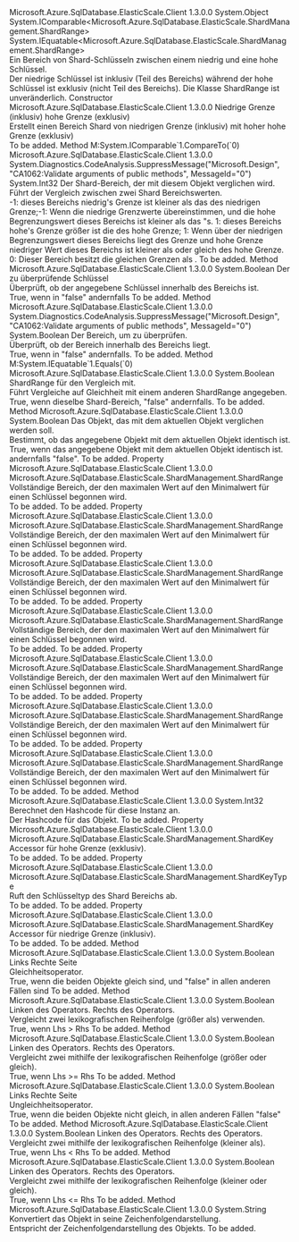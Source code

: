 <Type Name="ShardRange" FullName="Microsoft.Azure.SqlDatabase.ElasticScale.ShardManagement.ShardRange">
  <TypeSignature Language="C#" Value="public sealed class ShardRange : IComparable&lt;Microsoft.Azure.SqlDatabase.ElasticScale.ShardManagement.ShardRange&gt;, IEquatable&lt;Microsoft.Azure.SqlDatabase.ElasticScale.ShardManagement.ShardRange&gt;" />
  <TypeSignature Language="ILAsm" Value=".class public auto ansi sealed beforefieldinit ShardRange extends System.Object implements class System.IComparable`1&lt;class Microsoft.Azure.SqlDatabase.ElasticScale.ShardManagement.ShardRange&gt;, class System.IEquatable`1&lt;class Microsoft.Azure.SqlDatabase.ElasticScale.ShardManagement.ShardRange&gt;" />
  <TypeSignature Language="DocId" Value="T:Microsoft.Azure.SqlDatabase.ElasticScale.ShardManagement.ShardRange" />
  <TypeSignature Language="VB.NET" Value="Public NotInheritable Class ShardRange&#xA;Implements IComparable(Of ShardRange), IEquatable(Of ShardRange)" />
  <TypeSignature Language="F#" Value="type ShardRange = class&#xA;    interface IComparable&lt;ShardRange&gt;&#xA;    interface IEquatable&lt;ShardRange&gt;" />
  <AssemblyInfo>
    <AssemblyName>Microsoft.Azure.SqlDatabase.ElasticScale.Client</AssemblyName>
    <AssemblyVersion>1.3.0.0</AssemblyVersion>
  </AssemblyInfo>
  <Base>
    <BaseTypeName>System.Object</BaseTypeName>
  </Base>
  <Interfaces>
    <Interface>
      <InterfaceName>System.IComparable&lt;Microsoft.Azure.SqlDatabase.ElasticScale.ShardManagement.ShardRange&gt;</InterfaceName>
    </Interface>
    <Interface>
      <InterfaceName>System.IEquatable&lt;Microsoft.Azure.SqlDatabase.ElasticScale.ShardManagement.ShardRange&gt;</InterfaceName>
    </Interface>
  </Interfaces>
  <Docs>
    <summary>
            Ein Bereich von Shard-Schlüsseln zwischen einem niedrig und eine hohe Schlüssel.
            </summary>
    <remarks>
            Der niedrige Schlüssel ist inklusiv (Teil des Bereichs) während der hohe Schlüssel ist exklusiv (nicht Teil des Bereichs). Die Klasse ShardRange ist unveränderlich.
            </remarks>
  </Docs>
  <Members>
    <Member MemberName=".ctor">
      <MemberSignature Language="C#" Value="public ShardRange (Microsoft.Azure.SqlDatabase.ElasticScale.ShardManagement.ShardKey low, Microsoft.Azure.SqlDatabase.ElasticScale.ShardManagement.ShardKey high);" />
      <MemberSignature Language="ILAsm" Value=".method public hidebysig specialname rtspecialname instance void .ctor(class Microsoft.Azure.SqlDatabase.ElasticScale.ShardManagement.ShardKey low, class Microsoft.Azure.SqlDatabase.ElasticScale.ShardManagement.ShardKey high) cil managed" />
      <MemberSignature Language="DocId" Value="M:Microsoft.Azure.SqlDatabase.ElasticScale.ShardManagement.ShardRange.#ctor(Microsoft.Azure.SqlDatabase.ElasticScale.ShardManagement.ShardKey,Microsoft.Azure.SqlDatabase.ElasticScale.ShardManagement.ShardKey)" />
      <MemberSignature Language="VB.NET" Value="Public Sub New (low As ShardKey, high As ShardKey)" />
      <MemberSignature Language="F#" Value="new Microsoft.Azure.SqlDatabase.ElasticScale.ShardManagement.ShardRange : Microsoft.Azure.SqlDatabase.ElasticScale.ShardManagement.ShardKey * Microsoft.Azure.SqlDatabase.ElasticScale.ShardManagement.ShardKey -&gt; Microsoft.Azure.SqlDatabase.ElasticScale.ShardManagement.ShardRange" Usage="new Microsoft.Azure.SqlDatabase.ElasticScale.ShardManagement.ShardRange (low, high)" />
      <MemberType>Constructor</MemberType>
      <AssemblyInfo>
        <AssemblyName>Microsoft.Azure.SqlDatabase.ElasticScale.Client</AssemblyName>
        <AssemblyVersion>1.3.0.0</AssemblyVersion>
      </AssemblyInfo>
      <Parameters>
        <Parameter Name="low" Type="Microsoft.Azure.SqlDatabase.ElasticScale.ShardManagement.ShardKey" />
        <Parameter Name="high" Type="Microsoft.Azure.SqlDatabase.ElasticScale.ShardManagement.ShardKey" />
      </Parameters>
      <Docs>
        <param name="low">Niedrige Grenze (inklusiv)</param>
        <param name="high">hohe Grenze (exklusiv)</param>
        <summary>Erstellt einen Bereich Shard von niedrigen Grenze (inklusiv) mit hoher hohe Grenze (exklusiv)</summary>
        <remarks>To be added.</remarks>
      </Docs>
    </Member>
    <Member MemberName="CompareTo">
      <MemberSignature Language="C#" Value="public int CompareTo (Microsoft.Azure.SqlDatabase.ElasticScale.ShardManagement.ShardRange other);" />
      <MemberSignature Language="ILAsm" Value=".method public hidebysig newslot virtual instance int32 CompareTo(class Microsoft.Azure.SqlDatabase.ElasticScale.ShardManagement.ShardRange other) cil managed" />
      <MemberSignature Language="DocId" Value="M:Microsoft.Azure.SqlDatabase.ElasticScale.ShardManagement.ShardRange.CompareTo(Microsoft.Azure.SqlDatabase.ElasticScale.ShardManagement.ShardRange)" />
      <MemberSignature Language="VB.NET" Value="Public Function CompareTo (other As ShardRange) As Integer" />
      <MemberSignature Language="F#" Value="abstract member CompareTo : Microsoft.Azure.SqlDatabase.ElasticScale.ShardManagement.ShardRange -&gt; int&#xA;override this.CompareTo : Microsoft.Azure.SqlDatabase.ElasticScale.ShardManagement.ShardRange -&gt; int" Usage="shardRange.CompareTo other" />
      <MemberType>Method</MemberType>
      <Implements>
        <InterfaceMember>M:System.IComparable`1.CompareTo(`0)</InterfaceMember>
      </Implements>
      <AssemblyInfo>
        <AssemblyName>Microsoft.Azure.SqlDatabase.ElasticScale.Client</AssemblyName>
        <AssemblyVersion>1.3.0.0</AssemblyVersion>
      </AssemblyInfo>
      <Attributes>
        <Attribute>
          <AttributeName>System.Diagnostics.CodeAnalysis.SuppressMessage("Microsoft.Design", "CA1062:Validate arguments of public methods", MessageId="0")</AttributeName>
        </Attribute>
      </Attributes>
      <ReturnValue>
        <ReturnType>System.Int32</ReturnType>
      </ReturnValue>
      <Parameters>
        <Parameter Name="other" Type="Microsoft.Azure.SqlDatabase.ElasticScale.ShardManagement.ShardRange" />
      </Parameters>
      <Docs>
        <param name="other">Der Shard-Bereich, der mit diesem Objekt verglichen wird.</param>
        <summary>
            Führt der Vergleich zwischen zwei Shard Bereichswerten.
            </summary>
        <returns>
            -1: dieses Bereichs niedrig's Grenze ist kleiner als das <paramref name="other" />des niedrigen Grenze;-1: Wenn die niedrige Grenzwerte übereinstimmen, und die hohe Begrenzungswert dieses Bereichs ist kleiner als das <paramref name="other" />"s.
            1: dieses Bereichs hohe's Grenze größer ist die <paramref name="other" />des hohe Grenze; 1: Wenn über der niedrigen Begrenzungswert dieses Bereichs liegt <paramref name="other" />des Grenze und hohe Grenze niedriger Wert dieses Bereichs ist kleiner als oder gleich <paramref name="other" />des hohe Grenze.
             0: Dieser Bereich besitzt die gleichen Grenzen als <paramref name="other" />.
             </returns>
        <remarks>To be added.</remarks>
      </Docs>
    </Member>
    <Member MemberName="Contains">
      <MemberSignature Language="C#" Value="public bool Contains (Microsoft.Azure.SqlDatabase.ElasticScale.ShardManagement.ShardKey key);" />
      <MemberSignature Language="ILAsm" Value=".method public hidebysig instance bool Contains(class Microsoft.Azure.SqlDatabase.ElasticScale.ShardManagement.ShardKey key) cil managed" />
      <MemberSignature Language="DocId" Value="M:Microsoft.Azure.SqlDatabase.ElasticScale.ShardManagement.ShardRange.Contains(Microsoft.Azure.SqlDatabase.ElasticScale.ShardManagement.ShardKey)" />
      <MemberSignature Language="VB.NET" Value="Public Function Contains (key As ShardKey) As Boolean" />
      <MemberSignature Language="F#" Value="member this.Contains : Microsoft.Azure.SqlDatabase.ElasticScale.ShardManagement.ShardKey -&gt; bool" Usage="shardRange.Contains key" />
      <MemberType>Method</MemberType>
      <AssemblyInfo>
        <AssemblyName>Microsoft.Azure.SqlDatabase.ElasticScale.Client</AssemblyName>
        <AssemblyVersion>1.3.0.0</AssemblyVersion>
      </AssemblyInfo>
      <ReturnValue>
        <ReturnType>System.Boolean</ReturnType>
      </ReturnValue>
      <Parameters>
        <Parameter Name="key" Type="Microsoft.Azure.SqlDatabase.ElasticScale.ShardManagement.ShardKey" />
      </Parameters>
      <Docs>
        <param name="key">Der zu überprüfende Schlüssel</param>
        <summary>Überprüft, ob der angegebene Schlüssel innerhalb des Bereichs ist.</summary>
        <returns>True, wenn in "false" andernfalls</returns>
        <remarks>To be added.</remarks>
      </Docs>
    </Member>
    <Member MemberName="Contains">
      <MemberSignature Language="C#" Value="public bool Contains (Microsoft.Azure.SqlDatabase.ElasticScale.ShardManagement.ShardRange range);" />
      <MemberSignature Language="ILAsm" Value=".method public hidebysig instance bool Contains(class Microsoft.Azure.SqlDatabase.ElasticScale.ShardManagement.ShardRange range) cil managed" />
      <MemberSignature Language="DocId" Value="M:Microsoft.Azure.SqlDatabase.ElasticScale.ShardManagement.ShardRange.Contains(Microsoft.Azure.SqlDatabase.ElasticScale.ShardManagement.ShardRange)" />
      <MemberSignature Language="VB.NET" Value="Public Function Contains (range As ShardRange) As Boolean" />
      <MemberSignature Language="F#" Value="member this.Contains : Microsoft.Azure.SqlDatabase.ElasticScale.ShardManagement.ShardRange -&gt; bool" Usage="shardRange.Contains range" />
      <MemberType>Method</MemberType>
      <AssemblyInfo>
        <AssemblyName>Microsoft.Azure.SqlDatabase.ElasticScale.Client</AssemblyName>
        <AssemblyVersion>1.3.0.0</AssemblyVersion>
      </AssemblyInfo>
      <Attributes>
        <Attribute>
          <AttributeName>System.Diagnostics.CodeAnalysis.SuppressMessage("Microsoft.Design", "CA1062:Validate arguments of public methods", MessageId="0")</AttributeName>
        </Attribute>
      </Attributes>
      <ReturnValue>
        <ReturnType>System.Boolean</ReturnType>
      </ReturnValue>
      <Parameters>
        <Parameter Name="range" Type="Microsoft.Azure.SqlDatabase.ElasticScale.ShardManagement.ShardRange" />
      </Parameters>
      <Docs>
        <param name="range">Der Bereich, um zu überprüfen.</param>
        <summary>Überprüft, ob der Bereich innerhalb des Bereichs liegt.</summary>
        <returns>True, wenn in "false" andernfalls.</returns>
        <remarks>To be added.</remarks>
      </Docs>
    </Member>
    <Member MemberName="Equals">
      <MemberSignature Language="C#" Value="public bool Equals (Microsoft.Azure.SqlDatabase.ElasticScale.ShardManagement.ShardRange other);" />
      <MemberSignature Language="ILAsm" Value=".method public hidebysig newslot virtual instance bool Equals(class Microsoft.Azure.SqlDatabase.ElasticScale.ShardManagement.ShardRange other) cil managed" />
      <MemberSignature Language="DocId" Value="M:Microsoft.Azure.SqlDatabase.ElasticScale.ShardManagement.ShardRange.Equals(Microsoft.Azure.SqlDatabase.ElasticScale.ShardManagement.ShardRange)" />
      <MemberSignature Language="VB.NET" Value="Public Function Equals (other As ShardRange) As Boolean" />
      <MemberSignature Language="F#" Value="override this.Equals : Microsoft.Azure.SqlDatabase.ElasticScale.ShardManagement.ShardRange -&gt; bool" Usage="shardRange.Equals other" />
      <MemberType>Method</MemberType>
      <Implements>
        <InterfaceMember>M:System.IEquatable`1.Equals(`0)</InterfaceMember>
      </Implements>
      <AssemblyInfo>
        <AssemblyName>Microsoft.Azure.SqlDatabase.ElasticScale.Client</AssemblyName>
        <AssemblyVersion>1.3.0.0</AssemblyVersion>
      </AssemblyInfo>
      <ReturnValue>
        <ReturnType>System.Boolean</ReturnType>
      </ReturnValue>
      <Parameters>
        <Parameter Name="other" Type="Microsoft.Azure.SqlDatabase.ElasticScale.ShardManagement.ShardRange" />
      </Parameters>
      <Docs>
        <param name="other">ShardRange für den Vergleich mit.</param>
        <summary>
            Führt Vergleiche auf Gleichheit mit einem anderen ShardRange angegeben.
            </summary>
        <returns>True, wenn dieselbe Shard-Bereich, "false" andernfalls.</returns>
        <remarks>To be added.</remarks>
      </Docs>
    </Member>
    <Member MemberName="Equals">
      <MemberSignature Language="C#" Value="public override bool Equals (object obj);" />
      <MemberSignature Language="ILAsm" Value=".method public hidebysig virtual instance bool Equals(object obj) cil managed" />
      <MemberSignature Language="DocId" Value="M:Microsoft.Azure.SqlDatabase.ElasticScale.ShardManagement.ShardRange.Equals(System.Object)" />
      <MemberSignature Language="VB.NET" Value="Public Overrides Function Equals (obj As Object) As Boolean" />
      <MemberSignature Language="F#" Value="override this.Equals : obj -&gt; bool" Usage="shardRange.Equals obj" />
      <MemberType>Method</MemberType>
      <AssemblyInfo>
        <AssemblyName>Microsoft.Azure.SqlDatabase.ElasticScale.Client</AssemblyName>
        <AssemblyVersion>1.3.0.0</AssemblyVersion>
      </AssemblyInfo>
      <ReturnValue>
        <ReturnType>System.Boolean</ReturnType>
      </ReturnValue>
      <Parameters>
        <Parameter Name="obj" Type="System.Object" />
      </Parameters>
      <Docs>
        <param name="obj">Das Objekt, das mit dem aktuellen Objekt verglichen werden soll.</param>
        <summary>
            Bestimmt, ob das angegebene Objekt mit dem aktuellen Objekt identisch ist.
            </summary>
        <returns>True, wenn das angegebene Objekt mit dem aktuellen Objekt identisch ist. andernfalls "false".</returns>
        <remarks>To be added.</remarks>
      </Docs>
    </Member>
    <Member MemberName="FullRangeBinary">
      <MemberSignature Language="C#" Value="public static Microsoft.Azure.SqlDatabase.ElasticScale.ShardManagement.ShardRange FullRangeBinary { get; }" />
      <MemberSignature Language="ILAsm" Value=".property class Microsoft.Azure.SqlDatabase.ElasticScale.ShardManagement.ShardRange FullRangeBinary" />
      <MemberSignature Language="DocId" Value="P:Microsoft.Azure.SqlDatabase.ElasticScale.ShardManagement.ShardRange.FullRangeBinary" />
      <MemberSignature Language="VB.NET" Value="Public Shared ReadOnly Property FullRangeBinary As ShardRange" />
      <MemberSignature Language="F#" Value="member this.FullRangeBinary : Microsoft.Azure.SqlDatabase.ElasticScale.ShardManagement.ShardRange" Usage="Microsoft.Azure.SqlDatabase.ElasticScale.ShardManagement.ShardRange.FullRangeBinary" />
      <MemberType>Property</MemberType>
      <AssemblyInfo>
        <AssemblyName>Microsoft.Azure.SqlDatabase.ElasticScale.Client</AssemblyName>
        <AssemblyVersion>1.3.0.0</AssemblyVersion>
      </AssemblyInfo>
      <ReturnValue>
        <ReturnType>Microsoft.Azure.SqlDatabase.ElasticScale.ShardManagement.ShardRange</ReturnType>
      </ReturnValue>
      <Docs>
        <summary>Vollständige Bereich, der den maximalen Wert auf den Minimalwert für einen Schlüssel begonnen wird.</summary>
        <value>To be added.</value>
        <remarks>To be added.</remarks>
      </Docs>
    </Member>
    <Member MemberName="FullRangeDateTime">
      <MemberSignature Language="C#" Value="public static Microsoft.Azure.SqlDatabase.ElasticScale.ShardManagement.ShardRange FullRangeDateTime { get; }" />
      <MemberSignature Language="ILAsm" Value=".property class Microsoft.Azure.SqlDatabase.ElasticScale.ShardManagement.ShardRange FullRangeDateTime" />
      <MemberSignature Language="DocId" Value="P:Microsoft.Azure.SqlDatabase.ElasticScale.ShardManagement.ShardRange.FullRangeDateTime" />
      <MemberSignature Language="VB.NET" Value="Public Shared ReadOnly Property FullRangeDateTime As ShardRange" />
      <MemberSignature Language="F#" Value="member this.FullRangeDateTime : Microsoft.Azure.SqlDatabase.ElasticScale.ShardManagement.ShardRange" Usage="Microsoft.Azure.SqlDatabase.ElasticScale.ShardManagement.ShardRange.FullRangeDateTime" />
      <MemberType>Property</MemberType>
      <AssemblyInfo>
        <AssemblyName>Microsoft.Azure.SqlDatabase.ElasticScale.Client</AssemblyName>
        <AssemblyVersion>1.3.0.0</AssemblyVersion>
      </AssemblyInfo>
      <ReturnValue>
        <ReturnType>Microsoft.Azure.SqlDatabase.ElasticScale.ShardManagement.ShardRange</ReturnType>
      </ReturnValue>
      <Docs>
        <summary>Vollständige Bereich, der den maximalen Wert auf den Minimalwert für einen Schlüssel begonnen wird.</summary>
        <value>To be added.</value>
        <remarks>To be added.</remarks>
      </Docs>
    </Member>
    <Member MemberName="FullRangeDateTimeOffset">
      <MemberSignature Language="C#" Value="public static Microsoft.Azure.SqlDatabase.ElasticScale.ShardManagement.ShardRange FullRangeDateTimeOffset { get; }" />
      <MemberSignature Language="ILAsm" Value=".property class Microsoft.Azure.SqlDatabase.ElasticScale.ShardManagement.ShardRange FullRangeDateTimeOffset" />
      <MemberSignature Language="DocId" Value="P:Microsoft.Azure.SqlDatabase.ElasticScale.ShardManagement.ShardRange.FullRangeDateTimeOffset" />
      <MemberSignature Language="VB.NET" Value="Public Shared ReadOnly Property FullRangeDateTimeOffset As ShardRange" />
      <MemberSignature Language="F#" Value="member this.FullRangeDateTimeOffset : Microsoft.Azure.SqlDatabase.ElasticScale.ShardManagement.ShardRange" Usage="Microsoft.Azure.SqlDatabase.ElasticScale.ShardManagement.ShardRange.FullRangeDateTimeOffset" />
      <MemberType>Property</MemberType>
      <AssemblyInfo>
        <AssemblyName>Microsoft.Azure.SqlDatabase.ElasticScale.Client</AssemblyName>
        <AssemblyVersion>1.3.0.0</AssemblyVersion>
      </AssemblyInfo>
      <ReturnValue>
        <ReturnType>Microsoft.Azure.SqlDatabase.ElasticScale.ShardManagement.ShardRange</ReturnType>
      </ReturnValue>
      <Docs>
        <summary>Vollständige Bereich, der den maximalen Wert auf den Minimalwert für einen Schlüssel begonnen wird.</summary>
        <value>To be added.</value>
        <remarks>To be added.</remarks>
      </Docs>
    </Member>
    <Member MemberName="FullRangeGuid">
      <MemberSignature Language="C#" Value="public static Microsoft.Azure.SqlDatabase.ElasticScale.ShardManagement.ShardRange FullRangeGuid { get; }" />
      <MemberSignature Language="ILAsm" Value=".property class Microsoft.Azure.SqlDatabase.ElasticScale.ShardManagement.ShardRange FullRangeGuid" />
      <MemberSignature Language="DocId" Value="P:Microsoft.Azure.SqlDatabase.ElasticScale.ShardManagement.ShardRange.FullRangeGuid" />
      <MemberSignature Language="VB.NET" Value="Public Shared ReadOnly Property FullRangeGuid As ShardRange" />
      <MemberSignature Language="F#" Value="member this.FullRangeGuid : Microsoft.Azure.SqlDatabase.ElasticScale.ShardManagement.ShardRange" Usage="Microsoft.Azure.SqlDatabase.ElasticScale.ShardManagement.ShardRange.FullRangeGuid" />
      <MemberType>Property</MemberType>
      <AssemblyInfo>
        <AssemblyName>Microsoft.Azure.SqlDatabase.ElasticScale.Client</AssemblyName>
        <AssemblyVersion>1.3.0.0</AssemblyVersion>
      </AssemblyInfo>
      <ReturnValue>
        <ReturnType>Microsoft.Azure.SqlDatabase.ElasticScale.ShardManagement.ShardRange</ReturnType>
      </ReturnValue>
      <Docs>
        <summary>Vollständige Bereich, der den maximalen Wert auf den Minimalwert für einen Schlüssel begonnen wird.</summary>
        <value>To be added.</value>
        <remarks>To be added.</remarks>
      </Docs>
    </Member>
    <Member MemberName="FullRangeInt32">
      <MemberSignature Language="C#" Value="public static Microsoft.Azure.SqlDatabase.ElasticScale.ShardManagement.ShardRange FullRangeInt32 { get; }" />
      <MemberSignature Language="ILAsm" Value=".property class Microsoft.Azure.SqlDatabase.ElasticScale.ShardManagement.ShardRange FullRangeInt32" />
      <MemberSignature Language="DocId" Value="P:Microsoft.Azure.SqlDatabase.ElasticScale.ShardManagement.ShardRange.FullRangeInt32" />
      <MemberSignature Language="VB.NET" Value="Public Shared ReadOnly Property FullRangeInt32 As ShardRange" />
      <MemberSignature Language="F#" Value="member this.FullRangeInt32 : Microsoft.Azure.SqlDatabase.ElasticScale.ShardManagement.ShardRange" Usage="Microsoft.Azure.SqlDatabase.ElasticScale.ShardManagement.ShardRange.FullRangeInt32" />
      <MemberType>Property</MemberType>
      <AssemblyInfo>
        <AssemblyName>Microsoft.Azure.SqlDatabase.ElasticScale.Client</AssemblyName>
        <AssemblyVersion>1.3.0.0</AssemblyVersion>
      </AssemblyInfo>
      <ReturnValue>
        <ReturnType>Microsoft.Azure.SqlDatabase.ElasticScale.ShardManagement.ShardRange</ReturnType>
      </ReturnValue>
      <Docs>
        <summary>Vollständige Bereich, der den maximalen Wert auf den Minimalwert für einen Schlüssel begonnen wird.</summary>
        <value>To be added.</value>
        <remarks>To be added.</remarks>
      </Docs>
    </Member>
    <Member MemberName="FullRangeInt64">
      <MemberSignature Language="C#" Value="public static Microsoft.Azure.SqlDatabase.ElasticScale.ShardManagement.ShardRange FullRangeInt64 { get; }" />
      <MemberSignature Language="ILAsm" Value=".property class Microsoft.Azure.SqlDatabase.ElasticScale.ShardManagement.ShardRange FullRangeInt64" />
      <MemberSignature Language="DocId" Value="P:Microsoft.Azure.SqlDatabase.ElasticScale.ShardManagement.ShardRange.FullRangeInt64" />
      <MemberSignature Language="VB.NET" Value="Public Shared ReadOnly Property FullRangeInt64 As ShardRange" />
      <MemberSignature Language="F#" Value="member this.FullRangeInt64 : Microsoft.Azure.SqlDatabase.ElasticScale.ShardManagement.ShardRange" Usage="Microsoft.Azure.SqlDatabase.ElasticScale.ShardManagement.ShardRange.FullRangeInt64" />
      <MemberType>Property</MemberType>
      <AssemblyInfo>
        <AssemblyName>Microsoft.Azure.SqlDatabase.ElasticScale.Client</AssemblyName>
        <AssemblyVersion>1.3.0.0</AssemblyVersion>
      </AssemblyInfo>
      <ReturnValue>
        <ReturnType>Microsoft.Azure.SqlDatabase.ElasticScale.ShardManagement.ShardRange</ReturnType>
      </ReturnValue>
      <Docs>
        <summary>Vollständige Bereich, der den maximalen Wert auf den Minimalwert für einen Schlüssel begonnen wird.</summary>
        <value>To be added.</value>
        <remarks>To be added.</remarks>
      </Docs>
    </Member>
    <Member MemberName="FullRangeTimeSpan">
      <MemberSignature Language="C#" Value="public static Microsoft.Azure.SqlDatabase.ElasticScale.ShardManagement.ShardRange FullRangeTimeSpan { get; }" />
      <MemberSignature Language="ILAsm" Value=".property class Microsoft.Azure.SqlDatabase.ElasticScale.ShardManagement.ShardRange FullRangeTimeSpan" />
      <MemberSignature Language="DocId" Value="P:Microsoft.Azure.SqlDatabase.ElasticScale.ShardManagement.ShardRange.FullRangeTimeSpan" />
      <MemberSignature Language="VB.NET" Value="Public Shared ReadOnly Property FullRangeTimeSpan As ShardRange" />
      <MemberSignature Language="F#" Value="member this.FullRangeTimeSpan : Microsoft.Azure.SqlDatabase.ElasticScale.ShardManagement.ShardRange" Usage="Microsoft.Azure.SqlDatabase.ElasticScale.ShardManagement.ShardRange.FullRangeTimeSpan" />
      <MemberType>Property</MemberType>
      <AssemblyInfo>
        <AssemblyName>Microsoft.Azure.SqlDatabase.ElasticScale.Client</AssemblyName>
        <AssemblyVersion>1.3.0.0</AssemblyVersion>
      </AssemblyInfo>
      <ReturnValue>
        <ReturnType>Microsoft.Azure.SqlDatabase.ElasticScale.ShardManagement.ShardRange</ReturnType>
      </ReturnValue>
      <Docs>
        <summary>Vollständige Bereich, der den maximalen Wert auf den Minimalwert für einen Schlüssel begonnen wird.</summary>
        <value>To be added.</value>
        <remarks>To be added.</remarks>
      </Docs>
    </Member>
    <Member MemberName="GetHashCode">
      <MemberSignature Language="C#" Value="public override int GetHashCode ();" />
      <MemberSignature Language="ILAsm" Value=".method public hidebysig virtual instance int32 GetHashCode() cil managed" />
      <MemberSignature Language="DocId" Value="M:Microsoft.Azure.SqlDatabase.ElasticScale.ShardManagement.ShardRange.GetHashCode" />
      <MemberSignature Language="VB.NET" Value="Public Overrides Function GetHashCode () As Integer" />
      <MemberSignature Language="F#" Value="override this.GetHashCode : unit -&gt; int" Usage="shardRange.GetHashCode " />
      <MemberType>Method</MemberType>
      <AssemblyInfo>
        <AssemblyName>Microsoft.Azure.SqlDatabase.ElasticScale.Client</AssemblyName>
        <AssemblyVersion>1.3.0.0</AssemblyVersion>
      </AssemblyInfo>
      <ReturnValue>
        <ReturnType>System.Int32</ReturnType>
      </ReturnValue>
      <Parameters />
      <Docs>
        <summary>
            Berechnet den Hashcode für diese Instanz an.
            </summary>
        <returns>Der Hashcode für das Objekt.</returns>
        <remarks>To be added.</remarks>
      </Docs>
    </Member>
    <Member MemberName="High">
      <MemberSignature Language="C#" Value="public Microsoft.Azure.SqlDatabase.ElasticScale.ShardManagement.ShardKey High { get; }" />
      <MemberSignature Language="ILAsm" Value=".property instance class Microsoft.Azure.SqlDatabase.ElasticScale.ShardManagement.ShardKey High" />
      <MemberSignature Language="DocId" Value="P:Microsoft.Azure.SqlDatabase.ElasticScale.ShardManagement.ShardRange.High" />
      <MemberSignature Language="VB.NET" Value="Public ReadOnly Property High As ShardKey" />
      <MemberSignature Language="F#" Value="member this.High : Microsoft.Azure.SqlDatabase.ElasticScale.ShardManagement.ShardKey" Usage="Microsoft.Azure.SqlDatabase.ElasticScale.ShardManagement.ShardRange.High" />
      <MemberType>Property</MemberType>
      <AssemblyInfo>
        <AssemblyName>Microsoft.Azure.SqlDatabase.ElasticScale.Client</AssemblyName>
        <AssemblyVersion>1.3.0.0</AssemblyVersion>
      </AssemblyInfo>
      <ReturnValue>
        <ReturnType>Microsoft.Azure.SqlDatabase.ElasticScale.ShardManagement.ShardKey</ReturnType>
      </ReturnValue>
      <Docs>
        <summary>Accessor für hohe Grenze (exklusiv).</summary>
        <value>To be added.</value>
        <remarks>To be added.</remarks>
      </Docs>
    </Member>
    <Member MemberName="KeyType">
      <MemberSignature Language="C#" Value="public Microsoft.Azure.SqlDatabase.ElasticScale.ShardManagement.ShardKeyType KeyType { get; }" />
      <MemberSignature Language="ILAsm" Value=".property instance valuetype Microsoft.Azure.SqlDatabase.ElasticScale.ShardManagement.ShardKeyType KeyType" />
      <MemberSignature Language="DocId" Value="P:Microsoft.Azure.SqlDatabase.ElasticScale.ShardManagement.ShardRange.KeyType" />
      <MemberSignature Language="VB.NET" Value="Public ReadOnly Property KeyType As ShardKeyType" />
      <MemberSignature Language="F#" Value="member this.KeyType : Microsoft.Azure.SqlDatabase.ElasticScale.ShardManagement.ShardKeyType" Usage="Microsoft.Azure.SqlDatabase.ElasticScale.ShardManagement.ShardRange.KeyType" />
      <MemberType>Property</MemberType>
      <AssemblyInfo>
        <AssemblyName>Microsoft.Azure.SqlDatabase.ElasticScale.Client</AssemblyName>
        <AssemblyVersion>1.3.0.0</AssemblyVersion>
      </AssemblyInfo>
      <ReturnValue>
        <ReturnType>Microsoft.Azure.SqlDatabase.ElasticScale.ShardManagement.ShardKeyType</ReturnType>
      </ReturnValue>
      <Docs>
        <summary>Ruft den Schlüsseltyp des Shard Bereichs ab.</summary>
        <value>To be added.</value>
        <remarks>To be added.</remarks>
      </Docs>
    </Member>
    <Member MemberName="Low">
      <MemberSignature Language="C#" Value="public Microsoft.Azure.SqlDatabase.ElasticScale.ShardManagement.ShardKey Low { get; }" />
      <MemberSignature Language="ILAsm" Value=".property instance class Microsoft.Azure.SqlDatabase.ElasticScale.ShardManagement.ShardKey Low" />
      <MemberSignature Language="DocId" Value="P:Microsoft.Azure.SqlDatabase.ElasticScale.ShardManagement.ShardRange.Low" />
      <MemberSignature Language="VB.NET" Value="Public ReadOnly Property Low As ShardKey" />
      <MemberSignature Language="F#" Value="member this.Low : Microsoft.Azure.SqlDatabase.ElasticScale.ShardManagement.ShardKey" Usage="Microsoft.Azure.SqlDatabase.ElasticScale.ShardManagement.ShardRange.Low" />
      <MemberType>Property</MemberType>
      <AssemblyInfo>
        <AssemblyName>Microsoft.Azure.SqlDatabase.ElasticScale.Client</AssemblyName>
        <AssemblyVersion>1.3.0.0</AssemblyVersion>
      </AssemblyInfo>
      <ReturnValue>
        <ReturnType>Microsoft.Azure.SqlDatabase.ElasticScale.ShardManagement.ShardKey</ReturnType>
      </ReturnValue>
      <Docs>
        <summary>Accessor für niedrige Grenze (inklusiv).</summary>
        <value>To be added.</value>
        <remarks>To be added.</remarks>
      </Docs>
    </Member>
    <Member MemberName="op_Equality">
      <MemberSignature Language="C#" Value="public static bool operator == (Microsoft.Azure.SqlDatabase.ElasticScale.ShardManagement.ShardRange left, Microsoft.Azure.SqlDatabase.ElasticScale.ShardManagement.ShardRange right);" />
      <MemberSignature Language="ILAsm" Value=".method public static hidebysig specialname bool op_Equality(class Microsoft.Azure.SqlDatabase.ElasticScale.ShardManagement.ShardRange left, class Microsoft.Azure.SqlDatabase.ElasticScale.ShardManagement.ShardRange right) cil managed" />
      <MemberSignature Language="DocId" Value="M:Microsoft.Azure.SqlDatabase.ElasticScale.ShardManagement.ShardRange.op_Equality(Microsoft.Azure.SqlDatabase.ElasticScale.ShardManagement.ShardRange,Microsoft.Azure.SqlDatabase.ElasticScale.ShardManagement.ShardRange)" />
      <MemberSignature Language="VB.NET" Value="Public Shared Operator == (left As ShardRange, right As ShardRange) As Boolean" />
      <MemberSignature Language="F#" Value="static member ( = ) : Microsoft.Azure.SqlDatabase.ElasticScale.ShardManagement.ShardRange * Microsoft.Azure.SqlDatabase.ElasticScale.ShardManagement.ShardRange -&gt; bool" Usage="left = right" />
      <MemberType>Method</MemberType>
      <AssemblyInfo>
        <AssemblyName>Microsoft.Azure.SqlDatabase.ElasticScale.Client</AssemblyName>
        <AssemblyVersion>1.3.0.0</AssemblyVersion>
      </AssemblyInfo>
      <ReturnValue>
        <ReturnType>System.Boolean</ReturnType>
      </ReturnValue>
      <Parameters>
        <Parameter Name="left" Type="Microsoft.Azure.SqlDatabase.ElasticScale.ShardManagement.ShardRange" />
        <Parameter Name="right" Type="Microsoft.Azure.SqlDatabase.ElasticScale.ShardManagement.ShardRange" />
      </Parameters>
      <Docs>
        <param name="left">Links</param>
        <param name="right">Rechte Seite</param>
        <summary>
            Gleichheitsoperator.
            </summary>
        <returns>True, wenn die beiden Objekte gleich sind, und "false" in allen anderen Fällen sind</returns>
        <remarks>To be added.</remarks>
      </Docs>
    </Member>
    <Member MemberName="op_GreaterThan">
      <MemberSignature Language="C#" Value="public static bool operator &gt; (Microsoft.Azure.SqlDatabase.ElasticScale.ShardManagement.ShardRange left, Microsoft.Azure.SqlDatabase.ElasticScale.ShardManagement.ShardRange right);" />
      <MemberSignature Language="ILAsm" Value=".method public static hidebysig specialname bool op_GreaterThan(class Microsoft.Azure.SqlDatabase.ElasticScale.ShardManagement.ShardRange left, class Microsoft.Azure.SqlDatabase.ElasticScale.ShardManagement.ShardRange right) cil managed" />
      <MemberSignature Language="DocId" Value="M:Microsoft.Azure.SqlDatabase.ElasticScale.ShardManagement.ShardRange.op_GreaterThan(Microsoft.Azure.SqlDatabase.ElasticScale.ShardManagement.ShardRange,Microsoft.Azure.SqlDatabase.ElasticScale.ShardManagement.ShardRange)" />
      <MemberSignature Language="VB.NET" Value="Public Shared Operator &gt; (left As ShardRange, right As ShardRange) As Boolean" />
      <MemberSignature Language="F#" Value="static member ( &gt; ) : Microsoft.Azure.SqlDatabase.ElasticScale.ShardManagement.ShardRange * Microsoft.Azure.SqlDatabase.ElasticScale.ShardManagement.ShardRange -&gt; bool" Usage="left &gt; right" />
      <MemberType>Method</MemberType>
      <AssemblyInfo>
        <AssemblyName>Microsoft.Azure.SqlDatabase.ElasticScale.Client</AssemblyName>
        <AssemblyVersion>1.3.0.0</AssemblyVersion>
      </AssemblyInfo>
      <ReturnValue>
        <ReturnType>System.Boolean</ReturnType>
      </ReturnValue>
      <Parameters>
        <Parameter Name="left" Type="Microsoft.Azure.SqlDatabase.ElasticScale.ShardManagement.ShardRange" />
        <Parameter Name="right" Type="Microsoft.Azure.SqlDatabase.ElasticScale.ShardManagement.ShardRange" />
      </Parameters>
      <Docs>
        <param name="left">Linken <see cref="T:Microsoft.Azure.SqlDatabase.ElasticScale.ShardManagement.ShardRange" /> des Operators.</param>
        <param name="right">Rechts <see cref="T:Microsoft.Azure.SqlDatabase.ElasticScale.ShardManagement.ShardRange" /> des Operators.</param>
        <summary>
            Vergleicht zwei <see cref="T:Microsoft.Azure.SqlDatabase.ElasticScale.ShardManagement.ShardRange" /> lexikografischen Reihenfolge (größer als) verwenden.
            </summary>
        <returns>True, wenn Lhs &gt; Rhs</returns>
        <remarks>To be added.</remarks>
      </Docs>
    </Member>
    <Member MemberName="op_GreaterThanOrEqual">
      <MemberSignature Language="C#" Value="public static bool operator &gt;= (Microsoft.Azure.SqlDatabase.ElasticScale.ShardManagement.ShardRange left, Microsoft.Azure.SqlDatabase.ElasticScale.ShardManagement.ShardRange right);" />
      <MemberSignature Language="ILAsm" Value=".method public static hidebysig specialname bool op_GreaterThanOrEqual(class Microsoft.Azure.SqlDatabase.ElasticScale.ShardManagement.ShardRange left, class Microsoft.Azure.SqlDatabase.ElasticScale.ShardManagement.ShardRange right) cil managed" />
      <MemberSignature Language="DocId" Value="M:Microsoft.Azure.SqlDatabase.ElasticScale.ShardManagement.ShardRange.op_GreaterThanOrEqual(Microsoft.Azure.SqlDatabase.ElasticScale.ShardManagement.ShardRange,Microsoft.Azure.SqlDatabase.ElasticScale.ShardManagement.ShardRange)" />
      <MemberSignature Language="VB.NET" Value="Public Shared Operator &gt;= (left As ShardRange, right As ShardRange) As Boolean" />
      <MemberSignature Language="F#" Value="static member ( &gt;= ) : Microsoft.Azure.SqlDatabase.ElasticScale.ShardManagement.ShardRange * Microsoft.Azure.SqlDatabase.ElasticScale.ShardManagement.ShardRange -&gt; bool" Usage="left &gt;= right" />
      <MemberType>Method</MemberType>
      <AssemblyInfo>
        <AssemblyName>Microsoft.Azure.SqlDatabase.ElasticScale.Client</AssemblyName>
        <AssemblyVersion>1.3.0.0</AssemblyVersion>
      </AssemblyInfo>
      <ReturnValue>
        <ReturnType>System.Boolean</ReturnType>
      </ReturnValue>
      <Parameters>
        <Parameter Name="left" Type="Microsoft.Azure.SqlDatabase.ElasticScale.ShardManagement.ShardRange" />
        <Parameter Name="right" Type="Microsoft.Azure.SqlDatabase.ElasticScale.ShardManagement.ShardRange" />
      </Parameters>
      <Docs>
        <param name="left">Linken <see cref="T:Microsoft.Azure.SqlDatabase.ElasticScale.ShardManagement.ShardRange" /> des Operators.</param>
        <param name="right">Rechts <see cref="T:Microsoft.Azure.SqlDatabase.ElasticScale.ShardManagement.ShardRange" /> des Operators.</param>
        <summary>
            Vergleicht zwei <see cref="T:Microsoft.Azure.SqlDatabase.ElasticScale.ShardManagement.ShardRange" /> mithilfe der lexikografischen Reihenfolge (größer oder gleich). 
            </summary>
        <returns>True, wenn Lhs &gt;= Rhs</returns>
        <remarks>To be added.</remarks>
      </Docs>
    </Member>
    <Member MemberName="op_Inequality">
      <MemberSignature Language="C#" Value="public static bool operator != (Microsoft.Azure.SqlDatabase.ElasticScale.ShardManagement.ShardRange left, Microsoft.Azure.SqlDatabase.ElasticScale.ShardManagement.ShardRange right);" />
      <MemberSignature Language="ILAsm" Value=".method public static hidebysig specialname bool op_Inequality(class Microsoft.Azure.SqlDatabase.ElasticScale.ShardManagement.ShardRange left, class Microsoft.Azure.SqlDatabase.ElasticScale.ShardManagement.ShardRange right) cil managed" />
      <MemberSignature Language="DocId" Value="M:Microsoft.Azure.SqlDatabase.ElasticScale.ShardManagement.ShardRange.op_Inequality(Microsoft.Azure.SqlDatabase.ElasticScale.ShardManagement.ShardRange,Microsoft.Azure.SqlDatabase.ElasticScale.ShardManagement.ShardRange)" />
      <MemberSignature Language="VB.NET" Value="Public Shared Operator != (left As ShardRange, right As ShardRange) As Boolean" />
      <MemberSignature Language="F#" Value="static member op_Inequality : Microsoft.Azure.SqlDatabase.ElasticScale.ShardManagement.ShardRange * Microsoft.Azure.SqlDatabase.ElasticScale.ShardManagement.ShardRange -&gt; bool" Usage="Microsoft.Azure.SqlDatabase.ElasticScale.ShardManagement.ShardRange.op_Inequality (left, right)" />
      <MemberType>Method</MemberType>
      <AssemblyInfo>
        <AssemblyName>Microsoft.Azure.SqlDatabase.ElasticScale.Client</AssemblyName>
        <AssemblyVersion>1.3.0.0</AssemblyVersion>
      </AssemblyInfo>
      <ReturnValue>
        <ReturnType>System.Boolean</ReturnType>
      </ReturnValue>
      <Parameters>
        <Parameter Name="left" Type="Microsoft.Azure.SqlDatabase.ElasticScale.ShardManagement.ShardRange" />
        <Parameter Name="right" Type="Microsoft.Azure.SqlDatabase.ElasticScale.ShardManagement.ShardRange" />
      </Parameters>
      <Docs>
        <param name="left">Links</param>
        <param name="right">Rechte Seite</param>
        <summary>
            Ungleichheitsoperator.
            </summary>
        <returns>True, wenn die beiden Objekte nicht gleich, in allen anderen Fällen "false"</returns>
        <remarks>To be added.</remarks>
      </Docs>
    </Member>
    <Member MemberName="op_LessThan">
      <MemberSignature Language="C#" Value="public static bool operator &lt; (Microsoft.Azure.SqlDatabase.ElasticScale.ShardManagement.ShardRange left, Microsoft.Azure.SqlDatabase.ElasticScale.ShardManagement.ShardRange right);" />
      <MemberSignature Language="ILAsm" Value=".method public static hidebysig specialname bool op_LessThan(class Microsoft.Azure.SqlDatabase.ElasticScale.ShardManagement.ShardRange left, class Microsoft.Azure.SqlDatabase.ElasticScale.ShardManagement.ShardRange right) cil managed" />
      <MemberSignature Language="DocId" Value="M:Microsoft.Azure.SqlDatabase.ElasticScale.ShardManagement.ShardRange.op_LessThan(Microsoft.Azure.SqlDatabase.ElasticScale.ShardManagement.ShardRange,Microsoft.Azure.SqlDatabase.ElasticScale.ShardManagement.ShardRange)" />
      <MemberSignature Language="VB.NET" Value="Public Shared Operator &lt; (left As ShardRange, right As ShardRange) As Boolean" />
      <MemberSignature Language="F#" Value="static member ( &lt; ) : Microsoft.Azure.SqlDatabase.ElasticScale.ShardManagement.ShardRange * Microsoft.Azure.SqlDatabase.ElasticScale.ShardManagement.ShardRange -&gt; bool" Usage="left &lt; right" />
      <MemberType>Method</MemberType>
      <AssemblyInfo>
        <AssemblyName>Microsoft.Azure.SqlDatabase.ElasticScale.Client</AssemblyName>
        <AssemblyVersion>1.3.0.0</AssemblyVersion>
      </AssemblyInfo>
      <ReturnValue>
        <ReturnType>System.Boolean</ReturnType>
      </ReturnValue>
      <Parameters>
        <Parameter Name="left" Type="Microsoft.Azure.SqlDatabase.ElasticScale.ShardManagement.ShardRange" />
        <Parameter Name="right" Type="Microsoft.Azure.SqlDatabase.ElasticScale.ShardManagement.ShardRange" />
      </Parameters>
      <Docs>
        <param name="left">Linken <see cref="T:Microsoft.Azure.SqlDatabase.ElasticScale.ShardManagement.ShardRange" /> des Operators.</param>
        <param name="right">Rechts <see cref="T:Microsoft.Azure.SqlDatabase.ElasticScale.ShardManagement.ShardRange" /> des Operators.</param>
        <summary>
            Vergleicht zwei <see cref="T:Microsoft.Azure.SqlDatabase.ElasticScale.ShardManagement.ShardRange" /> mithilfe der lexikografischen Reihenfolge (kleiner als).
            </summary>
        <returns>True, wenn Lhs &lt; Rhs</returns>
        <remarks>To be added.</remarks>
      </Docs>
    </Member>
    <Member MemberName="op_LessThanOrEqual">
      <MemberSignature Language="C#" Value="public static bool operator &lt;= (Microsoft.Azure.SqlDatabase.ElasticScale.ShardManagement.ShardRange left, Microsoft.Azure.SqlDatabase.ElasticScale.ShardManagement.ShardRange right);" />
      <MemberSignature Language="ILAsm" Value=".method public static hidebysig specialname bool op_LessThanOrEqual(class Microsoft.Azure.SqlDatabase.ElasticScale.ShardManagement.ShardRange left, class Microsoft.Azure.SqlDatabase.ElasticScale.ShardManagement.ShardRange right) cil managed" />
      <MemberSignature Language="DocId" Value="M:Microsoft.Azure.SqlDatabase.ElasticScale.ShardManagement.ShardRange.op_LessThanOrEqual(Microsoft.Azure.SqlDatabase.ElasticScale.ShardManagement.ShardRange,Microsoft.Azure.SqlDatabase.ElasticScale.ShardManagement.ShardRange)" />
      <MemberSignature Language="VB.NET" Value="Public Shared Operator &lt;= (left As ShardRange, right As ShardRange) As Boolean" />
      <MemberSignature Language="F#" Value="static member ( &lt;= ) : Microsoft.Azure.SqlDatabase.ElasticScale.ShardManagement.ShardRange * Microsoft.Azure.SqlDatabase.ElasticScale.ShardManagement.ShardRange -&gt; bool" Usage="left &lt;= right" />
      <MemberType>Method</MemberType>
      <AssemblyInfo>
        <AssemblyName>Microsoft.Azure.SqlDatabase.ElasticScale.Client</AssemblyName>
        <AssemblyVersion>1.3.0.0</AssemblyVersion>
      </AssemblyInfo>
      <ReturnValue>
        <ReturnType>System.Boolean</ReturnType>
      </ReturnValue>
      <Parameters>
        <Parameter Name="left" Type="Microsoft.Azure.SqlDatabase.ElasticScale.ShardManagement.ShardRange" />
        <Parameter Name="right" Type="Microsoft.Azure.SqlDatabase.ElasticScale.ShardManagement.ShardRange" />
      </Parameters>
      <Docs>
        <param name="left">Linken <see cref="T:Microsoft.Azure.SqlDatabase.ElasticScale.ShardManagement.ShardRange" /> des Operators.</param>
        <param name="right">Rechts <see cref="T:Microsoft.Azure.SqlDatabase.ElasticScale.ShardManagement.ShardRange" /> des Operators.</param>
        <summary>
            Vergleicht zwei <see cref="T:Microsoft.Azure.SqlDatabase.ElasticScale.ShardManagement.ShardRange" /> mithilfe der lexikografischen Reihenfolge (kleiner oder gleich). 
            </summary>
        <returns>True, wenn Lhs &lt;= Rhs</returns>
        <remarks>To be added.</remarks>
      </Docs>
    </Member>
    <Member MemberName="ToString">
      <MemberSignature Language="C#" Value="public override string ToString ();" />
      <MemberSignature Language="ILAsm" Value=".method public hidebysig virtual instance string ToString() cil managed" />
      <MemberSignature Language="DocId" Value="M:Microsoft.Azure.SqlDatabase.ElasticScale.ShardManagement.ShardRange.ToString" />
      <MemberSignature Language="VB.NET" Value="Public Overrides Function ToString () As String" />
      <MemberSignature Language="F#" Value="override this.ToString : unit -&gt; string" Usage="shardRange.ToString " />
      <MemberType>Method</MemberType>
      <AssemblyInfo>
        <AssemblyName>Microsoft.Azure.SqlDatabase.ElasticScale.Client</AssemblyName>
        <AssemblyVersion>1.3.0.0</AssemblyVersion>
      </AssemblyInfo>
      <ReturnValue>
        <ReturnType>System.String</ReturnType>
      </ReturnValue>
      <Parameters />
      <Docs>
        <summary>
            Konvertiert das Objekt in seine Zeichenfolgendarstellung.
            </summary>
        <returns>Entspricht der Zeichenfolgendarstellung des Objekts.</returns>
        <remarks>To be added.</remarks>
      </Docs>
    </Member>
  </Members>
</Type>